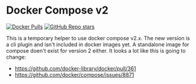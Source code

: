 # Docker Compose v2

[![Docker Pulls](https://img.shields.io/docker/pulls/scitotec/docker-compose-v2.svg)](https://hub.docker.com/r/scitotec/docker-compose-v2/)
[![GitHub Repo stars](https://img.shields.io/github/stars/scitotec/docker-compose-v2?style=social)](https://github.com/scitotec/docker-compose-v2)

This is a temporary helper to use docker compose v2.x. The new version is a cli plugin and isn't included in docker images 
yet. A standalone image for compose doen't exist for version 2 either. It looks a lot like this is going to change:

- https://github.com/docker-library/docker/pull/361
- https://github.com/docker/compose/issues/8871

